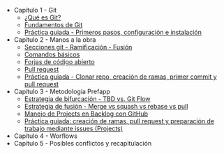 - Capítulo 1 - Git
  - [¿Qué es Git?](./01_git/01_que_e_git.md)
  - [Fundamentos de Git](./01_git/02_fundamentos_de_git.md)
  - [Práctica guiada - Primeros pasos, configuración e instalación](./01_git/03_practica_guiada.md)
- Capítulo 2 - Manos a la obra
  - [Secciones git - Ramificación - Fusión](./02_hands_on/01_git_sections.md)
  - [Comandos básicos](./02_hands_on/02_basic_commands.md)
  - [Forjas de código abierto](02_hands_on/03_remote_repo.md)
  - [Pull request](./02_hands_on/04_pull_request.md)
  - [Práctica guiada - Clonar repo, creación de ramas, primer commit y pull request](./02_hands_on/05_Guided_practice-Cloning_repo_branch_creation_first_commit_pull_request.md)
- Capítulo 3 - Metodología Prefapp
  - [Estrategia de bifurcación - TBD vs. Git Flow](./03_prefapp_methodology/01_forking_strategy.md)
  - [Estrategia de fusión - Merge vs squash vs rebase vs pull](./03_prefapp_methodology/02_merge_strategy.md)
  - [Manejo de Projects en Backlog con GitHub](./03_prefapp_methodology/03_project_management_backlog.md)
  - [Práctica guiada: creación de ramas, pull request y preparación de trabajo mediante issues (Projects)](./03_prefapp_methodology/04_Guided_practice-branch-pr-issue.md)
- Capítulo 4 - Worflows
- Capítulo 5 - Posibles conflictos y recapitulación
